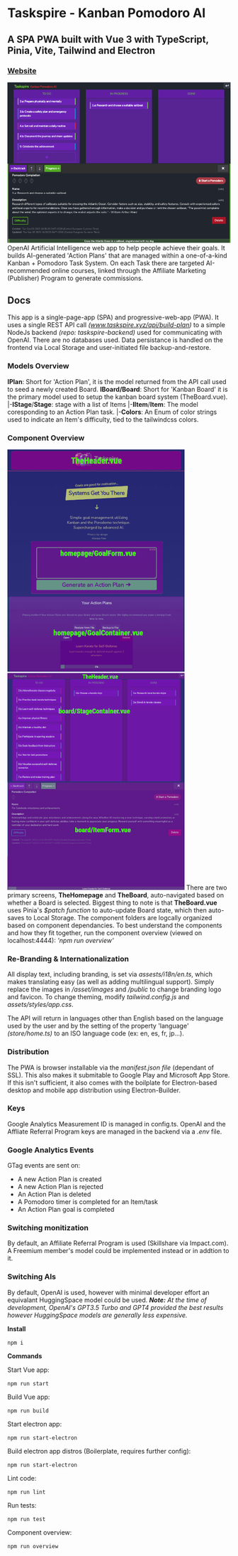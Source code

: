 # Taskspire - Kanban Pomodoro AI
## A SPA PWA built with Vue 3 with TypeScript, Pinia, Vite, Tailwind and Electron
### [Website](https://taskspire.xyz)
![preview img](https://github.com/david-gi/taskspire/blob/main/docs/Screenshot.png)
OpenAI Artificial Intelligence web app to help people achieve their goals. It builds AI-generated 'Action Plans' that are managed within a one-of-a-kind Kanban + Pomodoro Task System. On each Task there are targeted AI-recommended online courses, linked through the Affiliate Marketing (Publisher) Program to generate commissions.

## Docs
This app is a single-page-app (SPA) and progressive-web-app (PWA). It uses a single REST API call _(www.taskspire.xyz/api/build-plan)_ to a simple NodeJs backend _(repo: taskspire-backend)_ used for communicating with OpenAI. There are no databases used. Data persistance is handled on the frontend via Local Storage and user-initiated file backup-and-restore.

### Models Overview
**IPlan**: Short for 'Action Plan', it is the model returned from the API call used to seed a newly created Board.
**IBoard/Board**: Short for 'Kanban Board' it is the primary model used to setup the kanban board system (TheBoard.vue).
|-**IStage**/**Stage**: stage with a list of Items
|-**IItem**/**Item**: The model coresponding to an Action Plan task.
 |-**Colors**: An Enum of color strings used to indicate an Item's difficulty, tied to the tailwindcss colors.

### Component Overview
![preview img](https://github.com/david-gi/taskspire/blob/main/docs/TheHomepage.png)
![preview img](https://github.com/david-gi/taskspire/blob/main/docs/TheBoard.png)
There are two primary screens, **TheHomepage** and **TheBoard**, auto-navigated based on whether a Board is selected.
Biggest thing to note is that **TheBoard.vue** uses Pinia's _$patch function_ to auto-update Board state, which then auto-saves to Local Storage.
The component folders are logcally organized based on component dependancies. 
To best understand the components and how they fit together, run the component overview (viewed on localhost:4444): _'npm run overview'_

### Re-Branding & Internationalization
All display text, including branding, is set via _assests/i18n/en.ts_, which makes translating easy (as well as adding multilingual support).
Simply replace the images in _/asset/images_ and _/public_ to change branding logo and favicon.
To change theming, modify _tailwind.config.js_ and _assets/styles/app.css_.

The API will return in languages other than English based on the language used by the user and by the setting of the property 'language' _(store/home.ts)_ to an ISO language code (ex: en, es, fr, jp...).

### Distribution
The PWA is browser installable via the _manifest.json file_ (dependant of SSL). This also makes it submitable to Google Play and Microsoft App Store.
If this isn't sufficient, it also comes with the boilplate for Electron-based desktop and mobile app distribution using Electron-Builder.

### Keys
Google Analytics Measurement ID is managed in config.ts. OpenAI and the Affliate Referral Program keys are managed in the backend via a _.env_ file.

### Google Analytics Events
GTag events are sent on:
- A new Action Plan is created
- A new Action Plan is rejected
- An Action Plan is deleted
- A Pomodoro timer is completed for an Item/task
- An Action Plan goal is completed

### Switching monitization
By default, an Affiliate Referral Program is used (Skillshare via Impact.com). A Freemium member's model could be implemented instead or in addtion to it.

### Switching AIs
By default, OpenAI is used, however with minimal developer effort an equivalant HuggingSpace model could be used. 
_**Note:** At the time of development, OpenAI's GPT3.5 Turbo and GPT4 provided the best results however HuggingSpace models are generally less expensive._

**Install**
```
npm i
```

**Commands**

Start Vue app:
```
npm run start
```

Build Vue app:
```
npm run build
```

Start electron app:
```
npm run start-electron
```

Build electron app distros (Boilerplate, requires further config):
```
npm run start-electron
```

Lint code:
```
npm run lint
```

Run tests:
```
npm run test

```
Component overview:
```
npm run overview

```